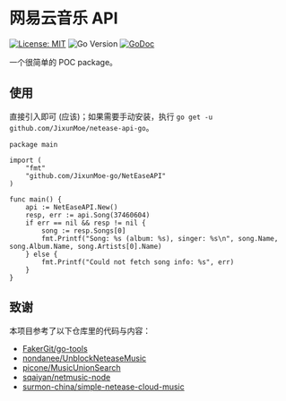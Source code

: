 # 网易云音乐 API

[![License: MIT](https://img.shields.io/badge/License-MIT-yellow.svg)](https://opensource.org/licenses/MIT)
![Go Version](https://img.shields.io/github/go-mod/go-version/JixunMoe-go/NetEaseAPI)
[![GoDoc](https://godoc.org/github.com/JixunMoe-go/NetEaseAPI?status.svg)](https://pkg.go.dev/github.com/JixunMoe-go/NetEaseAPI?tab=doc)

一个很简单的 POC package。

## 使用

直接引入即可 (应该)；如果需要手动安装，执行 `go get -u github.com/JixunMoe/netease-api-go`。

```
package main

import (
	"fmt"
	"github.com/JixunMoe-go/NetEaseAPI"
)

func main() {
	api := NetEaseAPI.New()
	resp, err := api.Song(37460604)
	if err == nil && resp != nil {
		song := resp.Songs[0]
		fmt.Printf("Song: %s (album: %s), singer: %s\n", song.Name, song.Album.Name, song.Artists[0].Name)
	} else {
		fmt.Printf("Could not fetch song info: %s", err)
	}
}
```

## 致谢

本项目参考了以下仓库里的代码与内容：

* [FakerGit/go-tools](https://github.com/FakerGit/go-tools)
* [nondanee/UnblockNeteaseMusic](https://github.com/nondanee/UnblockNeteaseMusic)
* [picone/MusicUnionSearch](https://github.com/picone/MusicUnionSearch)
* [sqaiyan/netmusic-node](https://github.com/sqaiyan/netmusic-node)
* [surmon-china/simple-netease-cloud-music](https://github.com/surmon-china/simple-netease-cloud-music)
